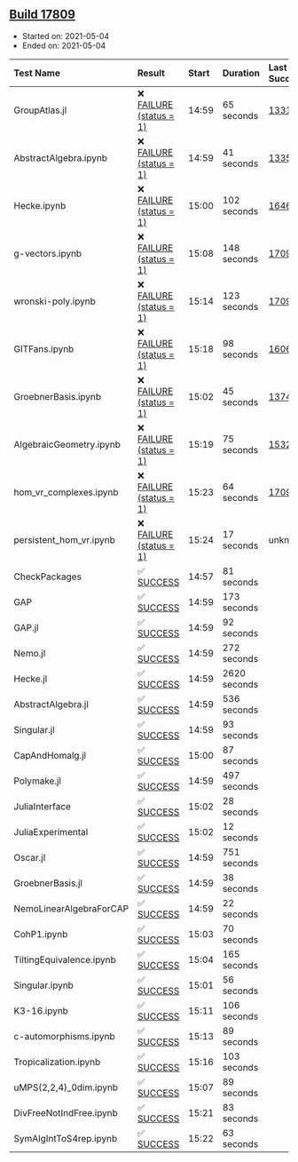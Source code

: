 ## [Build 17809](https://oscarci.mathematik.uni-kl.de/job/oscar/17809/)

* Started on: 2021-05-04
* Ended on: 2021-05-04

| Test Name    | Result | Start | Duration | Last Success | First Failure |
|:-------------|:-------|:------|:---------|:-------------|:--------------|
| GroupAtlas.jl | ❌ [FAILURE (status = 1)](https://oscarci.mathematik.uni-kl.de/job/oscar/17809/artifact/logs/build-17809/GroupAtlas.jl.log) | 14:59 | 65 seconds | [13311](https://oscarci.mathematik.uni-kl.de/job/oscar/13311/) | [13312](https://oscarci.mathematik.uni-kl.de/job/oscar/13312/) |
| AbstractAlgebra.ipynb | ❌ [FAILURE (status = 1)](https://oscarci.mathematik.uni-kl.de/job/oscar/17809/artifact/logs/build-17809/AbstractAlgebra.ipynb.log) | 14:59 | 41 seconds | [13355](https://oscarci.mathematik.uni-kl.de/job/oscar/13355/) | [13356](https://oscarci.mathematik.uni-kl.de/job/oscar/13356/) |
| Hecke.ipynb | ❌ [FAILURE (status = 1)](https://oscarci.mathematik.uni-kl.de/job/oscar/17809/artifact/logs/build-17809/Hecke.ipynb.log) | 15:00 | 102 seconds | [16463](https://oscarci.mathematik.uni-kl.de/job/oscar/16463/) | [16464](https://oscarci.mathematik.uni-kl.de/job/oscar/16464/) |
| g-vectors.ipynb | ❌ [FAILURE (status = 1)](https://oscarci.mathematik.uni-kl.de/job/oscar/17809/artifact/logs/build-17809/g-vectors.ipynb.log) | 15:08 | 148 seconds | [17099](https://oscarci.mathematik.uni-kl.de/job/oscar/17099/) | [17100](https://oscarci.mathematik.uni-kl.de/job/oscar/17100/) |
| wronski-poly.ipynb | ❌ [FAILURE (status = 1)](https://oscarci.mathematik.uni-kl.de/job/oscar/17809/artifact/logs/build-17809/wronski-poly.ipynb.log) | 15:14 | 123 seconds | [17098](https://oscarci.mathematik.uni-kl.de/job/oscar/17098/) | [17099](https://oscarci.mathematik.uni-kl.de/job/oscar/17099/) |
| GITFans.ipynb | ❌ [FAILURE (status = 1)](https://oscarci.mathematik.uni-kl.de/job/oscar/17809/artifact/logs/build-17809/GITFans.ipynb.log) | 15:18 | 98 seconds | [16068](https://oscarci.mathematik.uni-kl.de/job/oscar/16068/) | [16069](https://oscarci.mathematik.uni-kl.de/job/oscar/16069/) |
| GroebnerBasis.ipynb | ❌ [FAILURE (status = 1)](https://oscarci.mathematik.uni-kl.de/job/oscar/17809/artifact/logs/build-17809/GroebnerBasis.ipynb.log) | 15:02 | 45 seconds | [13748](https://oscarci.mathematik.uni-kl.de/job/oscar/13748/) | [13749](https://oscarci.mathematik.uni-kl.de/job/oscar/13749/) |
| AlgebraicGeometry.ipynb | ❌ [FAILURE (status = 1)](https://oscarci.mathematik.uni-kl.de/job/oscar/17809/artifact/logs/build-17809/AlgebraicGeometry.ipynb.log) | 15:19 | 75 seconds | [15322](https://oscarci.mathematik.uni-kl.de/job/oscar/15322/) | [15323](https://oscarci.mathematik.uni-kl.de/job/oscar/15323/) |
| hom_vr_complexes.ipynb | ❌ [FAILURE (status = 1)](https://oscarci.mathematik.uni-kl.de/job/oscar/17809/artifact/logs/build-17809/hom_vr_complexes.ipynb.log) | 15:23 | 64 seconds | [17099](https://oscarci.mathematik.uni-kl.de/job/oscar/17099/) | [17100](https://oscarci.mathematik.uni-kl.de/job/oscar/17100/) |
| persistent_hom_vr.ipynb | ❌ [FAILURE (status = 1)](https://oscarci.mathematik.uni-kl.de/job/oscar/17809/artifact/logs/build-17809/persistent_hom_vr.ipynb.log) | 15:24 | 17 seconds | unknown | unknown |
| CheckPackages | ✅ [SUCCESS](https://oscarci.mathematik.uni-kl.de/job/oscar/17809/artifact/logs/build-17809/CheckPackages.log) | 14:57 | 81 seconds |  |  |
| GAP | ✅ [SUCCESS](https://oscarci.mathematik.uni-kl.de/job/oscar/17809/artifact/logs/build-17809/GAP.log) | 14:59 | 173 seconds |  |  |
| GAP.jl | ✅ [SUCCESS](https://oscarci.mathematik.uni-kl.de/job/oscar/17809/artifact/logs/build-17809/GAP.jl.log) | 14:59 | 92 seconds |  |  |
| Nemo.jl | ✅ [SUCCESS](https://oscarci.mathematik.uni-kl.de/job/oscar/17809/artifact/logs/build-17809/Nemo.jl.log) | 14:59 | 272 seconds |  |  |
| Hecke.jl | ✅ [SUCCESS](https://oscarci.mathematik.uni-kl.de/job/oscar/17809/artifact/logs/build-17809/Hecke.jl.log) | 14:59 | 2620 seconds |  |  |
| AbstractAlgebra.jl | ✅ [SUCCESS](https://oscarci.mathematik.uni-kl.de/job/oscar/17809/artifact/logs/build-17809/AbstractAlgebra.jl.log) | 14:59 | 536 seconds |  |  |
| Singular.jl | ✅ [SUCCESS](https://oscarci.mathematik.uni-kl.de/job/oscar/17809/artifact/logs/build-17809/Singular.jl.log) | 14:59 | 93 seconds |  |  |
| CapAndHomalg.jl | ✅ [SUCCESS](https://oscarci.mathematik.uni-kl.de/job/oscar/17809/artifact/logs/build-17809/CapAndHomalg.jl.log) | 15:00 | 87 seconds |  |  |
| Polymake.jl | ✅ [SUCCESS](https://oscarci.mathematik.uni-kl.de/job/oscar/17809/artifact/logs/build-17809/Polymake.jl.log) | 14:59 | 497 seconds |  |  |
| JuliaInterface | ✅ [SUCCESS](https://oscarci.mathematik.uni-kl.de/job/oscar/17809/artifact/logs/build-17809/JuliaInterface.log) | 15:02 | 28 seconds |  |  |
| JuliaExperimental | ✅ [SUCCESS](https://oscarci.mathematik.uni-kl.de/job/oscar/17809/artifact/logs/build-17809/JuliaExperimental.log) | 15:02 | 12 seconds |  |  |
| Oscar.jl | ✅ [SUCCESS](https://oscarci.mathematik.uni-kl.de/job/oscar/17809/artifact/logs/build-17809/Oscar.jl.log) | 14:59 | 751 seconds |  |  |
| GroebnerBasis.jl | ✅ [SUCCESS](https://oscarci.mathematik.uni-kl.de/job/oscar/17809/artifact/logs/build-17809/GroebnerBasis.jl.log) | 14:59 | 38 seconds |  |  |
| NemoLinearAlgebraForCAP | ✅ [SUCCESS](https://oscarci.mathematik.uni-kl.de/job/oscar/17809/artifact/logs/build-17809/NemoLinearAlgebraForCAP.log) | 14:59 | 22 seconds |  |  |
| CohP1.ipynb | ✅ [SUCCESS](https://oscarci.mathematik.uni-kl.de/job/oscar/17809/artifact/logs/build-17809/CohP1.ipynb.log) | 15:03 | 70 seconds |  |  |
| TiltingEquivalence.ipynb | ✅ [SUCCESS](https://oscarci.mathematik.uni-kl.de/job/oscar/17809/artifact/logs/build-17809/TiltingEquivalence.ipynb.log) | 15:04 | 165 seconds |  |  |
| Singular.ipynb | ✅ [SUCCESS](https://oscarci.mathematik.uni-kl.de/job/oscar/17809/artifact/logs/build-17809/Singular.ipynb.log) | 15:01 | 56 seconds |  |  |
| K3-16.ipynb | ✅ [SUCCESS](https://oscarci.mathematik.uni-kl.de/job/oscar/17809/artifact/logs/build-17809/K3-16.ipynb.log) | 15:11 | 106 seconds |  |  |
| c-automorphisms.ipynb | ✅ [SUCCESS](https://oscarci.mathematik.uni-kl.de/job/oscar/17809/artifact/logs/build-17809/c-automorphisms.ipynb.log) | 15:13 | 89 seconds |  |  |
| Tropicalization.ipynb | ✅ [SUCCESS](https://oscarci.mathematik.uni-kl.de/job/oscar/17809/artifact/logs/build-17809/Tropicalization.ipynb.log) | 15:16 | 103 seconds |  |  |
| uMPS(2,2,4)_0dim.ipynb | ✅ [SUCCESS](https://oscarci.mathematik.uni-kl.de/job/oscar/17809/artifact/logs/build-17809/uMPS-2-2-4-_0dim.ipynb.log) | 15:07 | 89 seconds |  |  |
| DivFreeNotIndFree.ipynb | ✅ [SUCCESS](https://oscarci.mathematik.uni-kl.de/job/oscar/17809/artifact/logs/build-17809/DivFreeNotIndFree.ipynb.log) | 15:21 | 83 seconds |  |  |
| SymAlgIntToS4rep.ipynb | ✅ [SUCCESS](https://oscarci.mathematik.uni-kl.de/job/oscar/17809/artifact/logs/build-17809/SymAlgIntToS4rep.ipynb.log) | 15:22 | 63 seconds |  |  |
